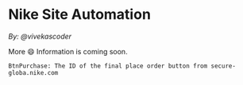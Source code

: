 # Nike Site Automation
*By: @vivekascoder*

More :smile: Information is coming soon.
```
BtnPurchase: The ID of the final place order button from secure-globa.nike.com
```
